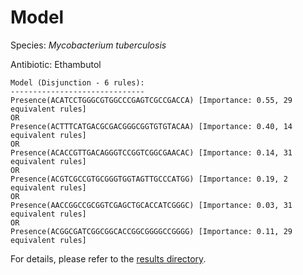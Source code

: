 
# Model

Species: *Mycobacterium tuberculosis*

Antibiotic: Ethambutol

```
Model (Disjunction - 6 rules):
------------------------------
Presence(ACATCCTGGGCGTGGCCCGAGTCGCCGACCA) [Importance: 0.55, 29 equivalent rules]
OR
Presence(ACTTTCATGACGCGACGGGCGGTGTGTACAA) [Importance: 0.40, 14 equivalent rules]
OR
Presence(ACACCGTTGACAGGGTCCGGTCGGCGAACAC) [Importance: 0.14, 31 equivalent rules]
OR
Presence(ACGTCGCCGTGCGGGTGGTAGTTGCCCATGG) [Importance: 0.19, 2 equivalent rules]
OR
Presence(AACCGGCCGCGGTCGAGCTGCACCATCGGGC) [Importance: 0.03, 31 equivalent rules]
OR
Presence(ACGGCGATCGGCGGCACCGGCGGGGCCGGGG) [Importance: 0.11, 29 equivalent rules]

```

For details, please refer to the [results directory](../../../../../results/scm_b/mycobacterium%20tuberculosis/ethambutol/repeat_7/).

